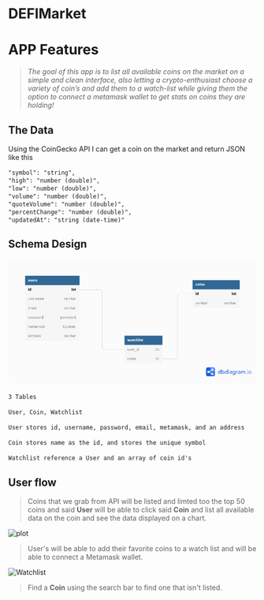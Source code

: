 # DEFIMarket

# APP Features
> *The goal of this app is to list all available coins on the market on a simple and clean interface, also letting a crypto-enthusiast choose a variety of coin’s and add them to a watch-list while giving them the option to connect a metamask wallet to get stats on coins they are holding!*

## The Data

Using the CoinGecko API I can get a coin on the market and return JSON like this

    "symbol": "string",
    "high": "number (double)",
    "low": "number (double)",
    "volume": "number (double)",
    "quoteVolume": "number (double)",
    "percentChange": "number (double)",
    "updatedAt": "string (date-time)"

## **Schema Design**

![plot](https://github.com/phoenixtahoe/DEFIMarket/blob/main/Schema.png)

`3 Tables`

`User, Coin, Watchlist `

`User stores id, username, password, email, metamask, and an address`

`Coin stores name as the id, and stores the unique symbol`

`Watchlist reference a User and an array of coin id's`

## User flow
> Coins that we grab from API will be listed and limted too the top 50 coins and said **User** will be able to click said **Coin** and list all available data on the coin and see the data displayed on a chart.

![plot](https://user-images.githubusercontent.com/32720718/172044631-10bc0406-3ec7-411e-9930-d12d3cbf27d2.png)

> User's will be able to add their favorite coins to a watch list and will be able to connect a Metamask wallet.

![Watchlist](https://user-images.githubusercontent.com/32720718/172044667-cc4aad95-42c0-4b93-a064-c696978bfa82.png)

> Find a **Coin** using the search bar to find one that isn't listed.
